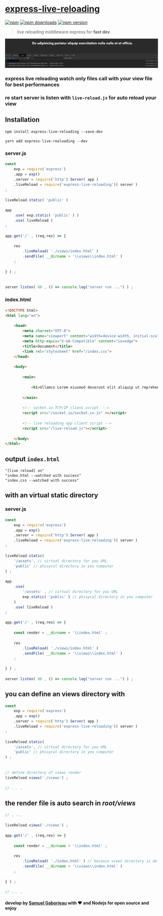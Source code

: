 # [express-live-reloading](https://www.npmjs.com/package/express-live-reloading)

[![npm](https://img.shields.io/npm/l/express-live-reloading.svg?style=for-the-badge)](https://www.npmjs.com/package/express-live-reloading)
[![npm downloads](https://img.shields.io/npm/dm/express-live-reloading.svg?style=for-the-badge)](https://www.npmjs.com/package/express-live-reloading)
[![npm version](https://img.shields.io/npm/v/express-live-reloading.svg?style=for-the-badge)](https://www.npmjs.com/package/express-live-reloading)

> live reloading middleware express for **fast dev** .

![screen demo](./screenshot-demo.png)


### express live reloading watch only files call with your view file for best performances

### re start server is listen with `live-reload.js` for auto reload your view

## Installation

```npm install express-live-reloading --save-dev```

```yarn add express-live-realoading --dev```

### server.js

```javascript
const
    exp = require('express')
    ,app = exp()
    ,server = require('http').Server( app )
    ,liveReload = require('express-live-reloading')( server )
;

liveReload.static( 'public' )

app
    .use( exp.static( 'public' ) )
    .use( liveReload )
;

app.get('/' , (req,res) => {

    res
        .liveReload( './views/index.html' )
        .sendFile( __dirname + '\\views\\index.html' )
    ;

} ) ;


server.listen( 80 , () => console.log("server run ...") ) ;

```

### index.html

```html
<!DOCTYPE html>
<html lang="en">

    <head>
        <meta charset="UTF-8">
        <meta name="viewport" content="width=device-width, initial-scale=1.0">
        <meta http-equiv="X-UA-Compatible" content="ie=edge">
        <title>Document</title>
        <link rel="stylesheet" href="/index.css">
    </head>

    <body>

        <main>

            <h1>Ullamco Lorem eiusmod deserunt elit aliquip ut reprehenderit.</h1>

        </main>

        <!-- socket.io TCP/IP client script  -->
        <script src="/socket.io/socket.io.js" ></script>

        <!-- live reloading app client script -->
        <script src="/live-reload.js"></script>

    </body>
</html>
```

## output `index.html`
```
"[live reload] on"
"index.html --watched with success"
"index.css --watched with success"
```

## with an virtual static directory

### server.js

```javascript
const
    exp = require('express')
    ,app = exp()
    ,server = require('http').Server( app )
    ,liveReload = require('express-live-reloading')( server )
;

liveReload.static(
    '/assets', // virtual directory for you URL
    'public' // phisycal directory in you computer
) ;

app
    .use(
        '/assets' , // virtual directory for you URL
        exp.static( 'public' ) // phisycal directory in you computer
    )
    .use( liveReload )
;

app.get('/' , (req,res) => {

    const render = __dirname + '\\index.html' ;

    res
        .liveReload( './views/index.html' )
        .sendFile( __dirname + '\\views\\index.html' )
    ;

} ) ;

server.listen( 80 , () => console.log("server run ...") ) ;

```


## you can define an views directory with

```javascript
const
    exp = require('express')
    ,app = exp()
    ,server = require('http').Server( app )
    ,liveReload = require('express-live-reloading')( server )
;

liveReload.static(
    '/assets', // virtual directory for you URL
    'public' // phisycal directory in you computer
) ;


// define directory of views render
liveReload.views('./views') ;

// ... ,
```

## the render file is auto search in *root/views*

```javascript
// , ...

liveReload.views('./views') ;

app.get('/' , (req,res) => {

    const render = __dirname + '\\index.html' ;

    res
        .liveReload( './index.html' ) // because views directory is define
        .sendFile( __dirname + '\\views\\index.html' )
    ;

} ) ;

// ... ,
```

#### develop by [Samuel Gaborieau](https://orivoir.github.io/profil-reactjs/) with **❤️** and **Nodejs** for **open source** and **enjoy**

